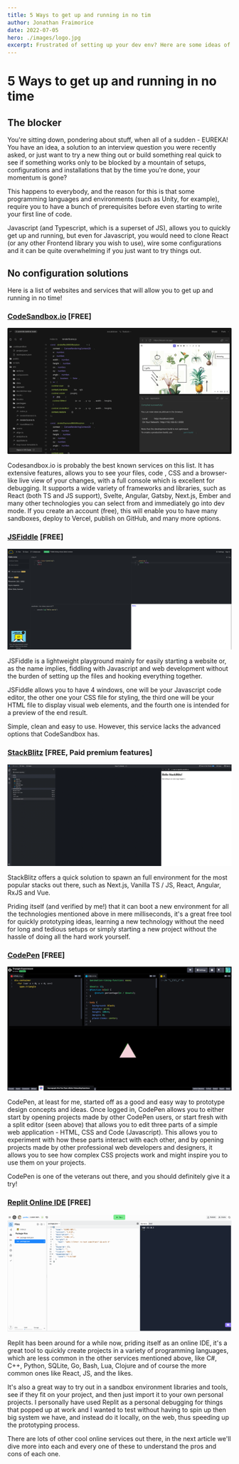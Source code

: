 ```yaml
---
title: 5 Ways to get up and running in no tim
author: Jonathan Fraimorice
date: 2022-07-05
hero: ./images/logo.jpg
excerpt: Frustrated of setting up your dev env? Here are some ideas of how to get running in no time
---
```


# **5 Ways to get up and running in no time**

## The blocker

You're sitting down, pondering about stuff, when all of a sudden - EUREKA! You have an idea, a solution to an interview question you were recently asked, or just want to try a new thing out or build something real quick to see if something works only to be blocked by a mountain of setups, configurations and installations that by the time you're done, your momentum is gone?

This happens to everybody, and the reason for this is that some programming languages and environments (such as Unity, for example), require you to have a bunch of prerequisites before even starting to write your first line of code.

Javascript (and Typescript, which is a superset of JS), allows you to quickly get up and running, but even for Javascript, you would need to clone React (or any other Frontend library you wish to use), wire some configurations and it can be quite overwhelming if you just want to try things out.

## No configuration solutions

Here is a list of websites and services that will allow you to get up and running in no time!

### [CodeSandbox.io](https://codesandbox.io) [FREE]

<div className="Image__Small">
  <img
    src="./images/codesandbox.svg"
    title="Codesandbox Editor"
    alt="Codesandbox Editor"
  />
</div>

Codesandbox.io is probably the best known services on this list. It has extensive features, allows you to see your files, code , CSS and a browser-like live view of your changes, with a full console which is excellent for debugging.
It supports a wide variety of frameworks and libraries, such as React (both TS and JS support), Svelte, Angular, Gatsby, Next.js, Ember and many other technologies you can select from and immediately go into dev mode.
If you create an account (free), this will enable you to have many sandboxes, deploy to Vercel, publish on GitHub, and many more options.

### [JSFiddle](https://jsfiddle.net/) [FREE]

<div className="Image__Small">
  <img
    src="./images/jsfiddle.jpg"
    title="JSFiddle Editor"
    alt="JSFiddle Editor"
  />
</div>

JSFiddle is a lightweight playground mainly for easily starting a website or, as the name implies, fiddling with Javascript and web development without the burden of setting up the files and hooking everything together.

JSFiddle allows you to have 4 windows, one will be your Javascript code editor, the other one your CSS file for styling, the third one will be your HTML file to display visual web elements, and the fourth one is intended for a preview of the end result.

Simple, clean and easy to use. However, this service lacks the advanced options that CodeSandbox has.

### [StackBlitz](https://stackblitz.com/) [FREE, Paid premium features]

<div className="Image__Small">
  <img
    src="./images/stackblitz.jpg"
    title="StackBlitz Editor"
    alt="StackBlitz Editor"
  />
</div>

StackBlitz offers a quick solution to spawn an full environment for the most popular stacks out there, such as Next.js, Vanilla TS / JS, React, Angular, RxJS and Vue.

Priding itself (and verified by me!) that it can boot a new environment for all the technologies mentioned above in mere milliseconds, it's a great free tool for quickly prototyping ideas, learning a new technology without the need for long and tedious setups or simply starting a new project without the hassle of doing all the hard work yourself.

### [CodePen](https://codepen.io/) [FREE]

<div className="Image__Small">
  <img
    src="./images/codepen.png"
    title="CodePen Editor"
    alt="CodePen Editor"
  />
</div>

CodePen, at least for me, started off as a good and easy way to prototype design concepts and ideas. Once logged in, CodePen allows you to either start by opening projects made by other CodePen users, or start fresh with a split editor (seen above) that allows you to edit three parts of a simple web application - HTML, CSS and Code (Javascript). This allows you to experiment with how these parts interact with each other, and by opening projects made by other professional web developers and designers, it allows you to see how complex CSS projects work and might inspire you to use them on your projects.

CodePen is one of the veterans out there, and you should definitely give it a try!

### [Replit Online IDE](https://replit.com/) [FREE]

<div className="Image__Small">
  <img
    src="./images/replit.png"
    title="Replit Online Editor"
    alt="Replit Online Editor"
  />
</div>

Replit has been around for a while now, priding itself as an online IDE, it's a great tool to quickly create projects in a variety of programming languages, which are less common in the other services mentioned above, like C#, C++, Python, SQLite, Go, Bash, Lua, Clojure and of course the more common ones like React, JS, and the likes.

It's also a great way to try out in a sandbox environment libraries and tools, see if they fit on your project, and then just import it to your own personal projects. I personally have used Replit as a personal debugging for things that popped up at work and I wanted to test without having to spin up then big system we have, and instead do it locally, on the web, thus speeding up the prototyping process.

There are lots of other cool online services out there, in the next article we'll dive more into each and every one of these to understand the pros and cons of each one.
